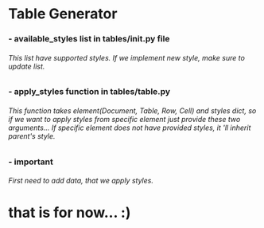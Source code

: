 # Table Generator

### - available_styles list in tables/__init__.py file
###### This list have supported styles. If we implement new style, make sure to update list.
### - apply_styles function in tables/table.py
###### This function takes element(Document, Table, Row, Cell) and styles dict, so if we want to apply styles from specific element just provide these two arguments... If specific element does not have provided styles, it 'll inherit parent's style.

### - important
###### First need to add data, that we apply styles.




# that is for now... :) 